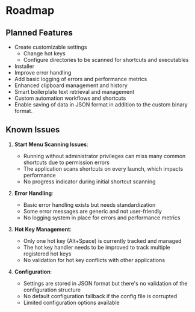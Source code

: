 # Roadmap

## Planned Features

- Create customizable settings
  - Change hot keys
  - Configure directories to be scanned for shortcuts and executables
- Installer
- Improve error handling
- Add basic logging of errors and performance metrics
- Enhanced clipboard management and history
- Smart boilerplate text retrieval and management
- Custom automation workflows and shortcuts
- Enable saving of data in JSON format in addition to the custom binary format.

## Known Issues

1. **Start Menu Scanning Issues**:
   - Running without administrator privileges can miss many common shortcuts due to permission errors
   - The application scans shortcuts on every launch, which impacts performance
   - No progress indicator during initial shortcut scanning

2. **Error Handling**:
   - Basic error handling exists but needs standardization
   - Some error messages are generic and not user-friendly
   - No logging system in place for errors and performance metrics

3. **Hot Key Management**:
   - Only one hot key (Alt+Space) is currently tracked and managed
   - The hot key handler needs to be improved to track multiple registered hot keys
   - No validation for hot key conflicts with other applications

4. **Configuration**:
   - Settings are stored in JSON format but there's no validation of the configuration structure
   - No default configuration fallback if the config file is corrupted
   - Limited configuration options available
